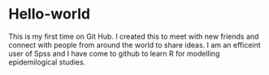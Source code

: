 # Hello-world
This is my first time on Git Hub. I created this to meet with new friends and connect with people from around the world to share ideas.
I am an efficeint user of Spss and I have come to github to learn R for modelling epidemilogical studies.
